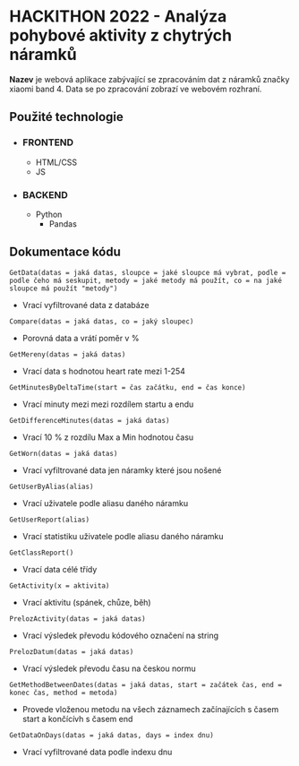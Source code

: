 # HACKITHON 2022 - Analýza pohybové aktivity z chytrých náramků

**Nazev** je webová aplikace zabývající se zpracováním dat z náramků značky xiaomi band 4.
Data se po zpracování zobrazí ve webovém rozhraní.

## Použité technologie
 - ### FRONTEND
   - HTML/CSS
   - JS
 - ### BACKEND
   - Python
     - Pandas
  
## Dokumentace kódu
`GetData(datas = jaká datas, sloupce = jaké sloupce má vybrat, podle = podle čeho má seskupit, metody = jaké metody má použít, co = na jaké sloupce má použít "metody")`
 - Vrací vyfiltrované data z databáze

`Compare(datas = jaká datas, co = jaký sloupec)`
 - Porovná data a vrátí poměr v %

`GetMereny(datas = jaká datas)`
 - Vrací data s hodnotou heart rate mezi 1-254

`GetMinutesByDeltaTime(start = čas začátku, end = čas konce)`
 - Vrací minuty mezi mezi rozdílem startu a endu

`GetDifferenceMinutes(datas = jaká datas)`
 - Vrací 10 % z rozdílu Max a Min hodnotou času

`GetWorn(datas = jaká datas)`
 - Vrací vyfiltrované data jen náramky které jsou nošené

`GetUserByAlias(alias)`
 - Vrací uživatele podle aliasu daného náramku
  
`GetUserReport(alias)`
 - Vrací statistiku uživatele podle aliasu daného náramku

`GetClassReport()`
 - Vrací data célé třídy

`GetActivity(x = aktivita)`
 - Vrací aktivitu (spánek, chůze, běh)

`PrelozActivity(datas = jaká datas)`
 - Vrací výsledek převodu kódového označení na string

`PrelozDatum(datas = jaká datas)`
 - Vrací výsledek převodu času na českou normu
  
`GetMethodBetweenDates(datas = jaká datas, start = začátek čas, end = konec čas, method = metoda)`
 - Provede vloženou metodu na všech záznamech začínajících s časem start a končícívh s časem end

`GetDataOnDays(datas = jaká datas, days = index dnu)`
 - Vrací vyfiltrované data podle indexu dnu